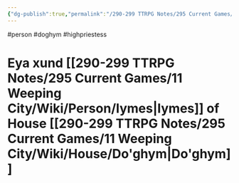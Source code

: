 ```yaml
---
{"dg-publish":true,"permalink":"/290-299 TTRPG Notes/295 Current Games/11 Weeping City/Wiki/Person/Eya/"}
---
```



#person #doghym #highpriestess 

# Eya xund [[290-299 TTRPG Notes/295 Current Games/11 Weeping City/Wiki/Person/Iymes\|Iymes]] of House [[290-299 TTRPG Notes/295 Current Games/11 Weeping City/Wiki/House/Do'ghym\|Do'ghym]]